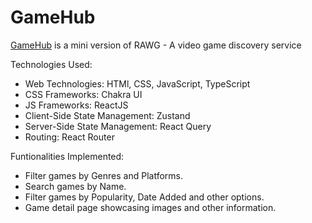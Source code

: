 # GameHub

[GameHub](game-hub-one-xi-55.vercel.app) is a mini version of RAWG - A video game discovery service

Technologies Used:

- Web Technologies: HTMl, CSS, JavaScript, TypeScript
- CSS Frameworks: Chakra UI
- JS Frameworks: ReactJS
- Client-Side State Management: Zustand
- Server-Side State Management: React Query
- Routing: React Router

Funtionalities Implemented:

- Filter games by Genres and Platforms.
- Search games by Name.
- Filter games by Popularity, Date Added and other options.
- Game detail page showcasing images and other information.
